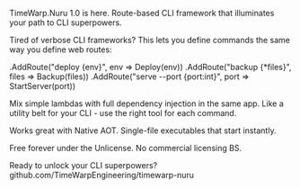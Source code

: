 TimeWarp.Nuru 1.0 is here. Route-based CLI framework that illuminates your path to CLI superpowers.

Tired of verbose CLI frameworks? This lets you define commands the same way you define web routes:

.AddRoute("deploy {env}", env => Deploy(env))
.AddRoute("backup {*files}", files => Backup(files))
.AddRoute("serve --port {port:int}", port => StartServer(port))

Mix simple lambdas with full dependency injection in the same app. Like a utility belt for your CLI - use the right tool for each command.

Works great with Native AOT. Single-file executables that start instantly.

Free forever under the Unlicense. No commercial licensing BS.

Ready to unlock your CLI superpowers? github.com/TimeWarpEngineering/timewarp-nuru